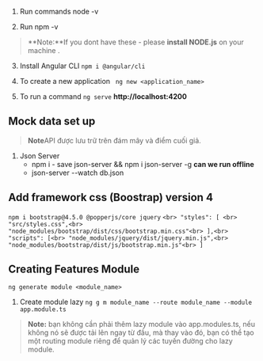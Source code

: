1. Run commands node -v

2. Run npm -v 
 > **Note:**If you dont have these - please **install NODE.js** on your machine .
3. Install Angular CLI
`npm i @angular/cli`

4. To create a new application
` ng new <application_name>`

5. To run a command 
`ng serve` **http://localhost:4200**

## Mock data set up
> **Note**API được lưu trữ trên đám mây và điểm cuối giả.

1. Json Server
    - npm i - save json-server && npm i json-server -g  **can we run offline** 
    - json-server --watch db.json 

## Add framework css  (Boostrap) version 4
`npm i bootstrap@4.5.0 @popperjs/core jquery`
    ```<br>
       "styles": [ <br>
       "src/styles.css",<br>
         "node_modules/bootstrap/dist/css/bootstrap.min.css"<br>
      ],<br>
       "scripts": [<br>
       "node_modules/jquery/dist/jquery.min.js",<br>
       "node_modules/bootstrap/dist/js/bootstrap.min.js"<br>
       ]
    ```
## Creating Features Module
 `ng generate module <module_name>`
1. Create module lazy
  `ng g m module_name --route module_name --module app.module.ts`  
> **Note:** bạn không cần phải thêm lazy module vào app.modules.ts, nếu không nó sẽ được tải lên ngay từ đầu, mà thay vào đó, bạn có thể tạo một routing module riêng để quản lý các tuyến đường cho lazy module.